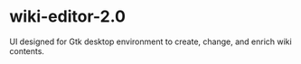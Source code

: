 # wiki-editor-2.0
UI designed for Gtk desktop environment to create, change, and enrich wiki contents.
